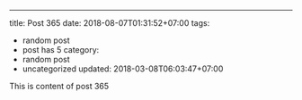 ---
title: Post 365
date: 2018-08-07T01:31:52+07:00
tags:
  - random post
  - post has 5
category:
  - random post
  - uncategorized
updated: 2018-03-08T06:03:47+07:00

This is content of post 365
